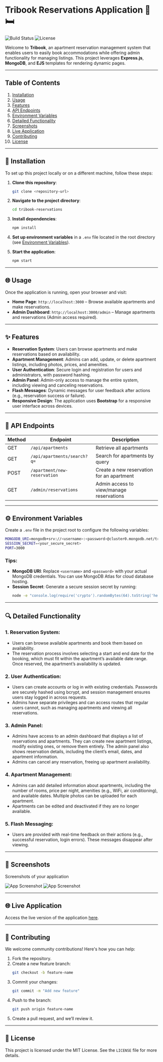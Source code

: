 
# Tribook Reservations Application 🏢🛏️
![Build Status](https://img.shields.io/badge/build-passing-brightgreen.svg)
![License](https://img.shields.io/badge/license-MIT-blue.svg)

Welcome to **Tribook**, an apartment reservation management system that enables users to easily book accommodations while offering admin functionality for managing listings. This project leverages **Express.js**, **MongoDB**, and **EJS** templates for rendering dynamic pages.

---

## Table of Contents
1. [Installation](#🚀-installation)
2. [Usage](#🌐-usage)
3. [Features](#✨-features)
4. [API Endpoints](#🔌-api-endpoints)
5. [Environment Variables](#⚙️-environment-variables)
6. [Detailed Functionality](#🔍-detailed-functionality)
7. [Screenshots](#📸-screenshots)
8. [Live Application](#🌐-live-application)
9. [Contributing](#🤝-contributing)
10. [License](#📝-license)


---

 
## 🚀 Installation 

To set up this project locally or on a different machine, follow these steps:

1. **Clone this repository**:
	```bash
	git clone <repository-url>
	```

2. **Navigate to the project directory**:
	```bash
	cd tribook-reservations
	```

3. **Install dependencies**:
	```bash
	npm install
	```

4. **Set up environment variables** in a `.env` file located in the root directory (see [Environment Variables](#environment-variables-)).

5. **Start the application**:
	```bash
	npm start
	```

---

## 🌐 Usage

Once the application is running, open your browser and visit:
- **Home Page**: `http://localhost:3000` – Browse available apartments and make reservations.
- **Admin Dashboard**: `http://localhost:3000/admin` – Manage apartments and reservations (Admin access required).

---

## ✨ Features

- **Reservation System**: Users can browse apartments and make reservations based on availability.
- **Apartment Management**: Admins can add, update, or delete apartment listings, including photos, prices, and amenities.
- **User Authentication**: Secure login and registration for users and administrators, with password hashing.
- **Admin Panel**: Admin-only access to manage the entire system, including viewing and canceling reservations.
- **Flash Messages**: Dynamic messages for user feedback after actions (e.g., reservation success or failure).
- **Responsive Design**: The application uses **Bootstrap** for a responsive user interface across devices.

---

## 🔌 API Endpoints

| Method | Endpoint                    | Description                               |
|--------|-----------------------------|-------------------------------------------|
| GET    | `/api/apartments`            | Retrieve all apartments                   |
| GET    | `/api/apartments/search?q=`  | Search for apartments by query            |
| POST   | `/apartment/new-reservation` | Create a new reservation for an apartment |
| GET    | `/admin/reservations`        | Admin access to view/manage reservations  |

---

## ⚙️ Environment Variables

Create a `.env` file in the project root to configure the following variables:

```bash
MONGODB_URI=mongodb+srv://<username>:<password>@cluster0.mongodb.net/tribook?retryWrites=true&w=majority
SESSION_SECRET=<your_secure_secret>
PORT=3000
```

### Tips:
- **MongoDB URI**: Replace `<username>` and `<password>` with your actual MongoDB credentials. You can use MongoDB Atlas for cloud database hosting.
- **Session Secret**: Generate a secure session secret by running:
	```bash
	node -e "console.log(require('crypto').randomBytes(64).toString('hex'))"
	```

---

## 🔍 Detailed Functionality

### 1. **Reservation System**:
   - Users can browse available apartments and book them based on availability. 
   - The reservation process involves selecting a start and end date for the booking, which must fit within the apartment’s available date range. Once reserved, the apartment’s availability is updated.

### 2. **User Authentication**:
   - Users can create accounts or log in with existing credentials. Passwords are securely hashed using bcrypt, and session management ensures users stay logged in across requests.
   - Admins have separate privileges and can access routes that regular users cannot, such as managing apartments and viewing all reservations.

### 3. **Admin Panel**:
   - Admins have access to an admin dashboard that displays a list of reservations and apartments. They can create new apartment listings, modify existing ones, or remove them entirely. The admin panel also shows reservation details, including the client’s email, dates, and apartment information.
   - Admins can cancel any reservation, freeing up apartment availability.

### 4. **Apartment Management**:
   - Admins can add detailed information about apartments, including the number of rooms, price per night, amenities (e.g., WiFi, air conditioning), and available dates. Multiple photos can be uploaded for each apartment.
   - Apartments can be edited and deactivated if they are no longer available.

### 5. **Flash Messaging**:
   - Users are provided with real-time feedback on their actions (e.g., successful reservation, login errors). These messages disappear after viewing.

---

## 📸 Screenshots

 Screenshots of your application 

![App Screenshot](./public/images/TRIBOOK1.png) ![App Screenshot](./public/images/TRIBOOK1.png) 

---

## 🌐 Live Application

Access the live version of the application [here](https://tribook-fofj.onrender.com/).

---

## 🤝 Contributing

We welcome community contributions! Here's how you can help:

1. Fork the repository.
2. Create a new feature branch:
	```bash
	git checkout -b feature-name
	```
3. Commit your changes:
	```bash
	git commit -m "Add new feature"
	```
4. Push to the branch:
	```bash
	git push origin feature-name
	```
5. Create a pull request, and we’ll review it.

---

## 📝 License

This project is licensed under the MIT License. See the `LICENSE` file for more details.
